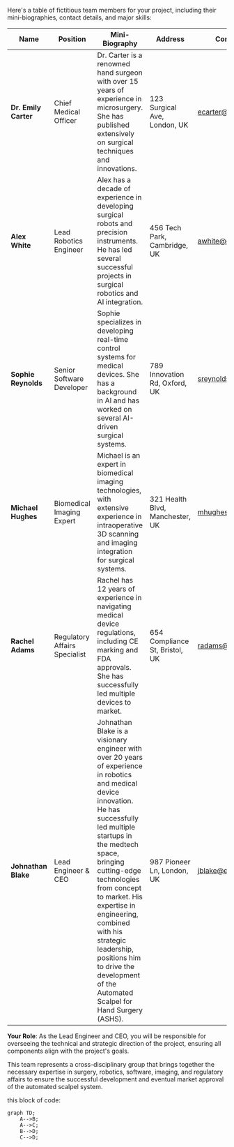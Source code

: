 Here's a table of fictitious team members for your project, including their mini-biographies, contact details, and major skills:

| **Name**           | **Position**             | **Mini-Biography**                                                                                                                                                    | **Address**                   | **Contact Email**            | **Phone Number**  | **Major Skills**                                      |
|--------------------|--------------------------|-----------------------------------------------------------------------------------------------------------------------------------------------------------------------|-------------------------------|------------------------------|-------------------|-------------------------------------------------------|
| **Dr. Emily Carter** | Chief Medical Officer     | Dr. Carter is a renowned hand surgeon with over 15 years of experience in microsurgery. She has published extensively on surgical techniques and innovations.           | 123 Surgical Ave, London, UK  | ecarter@example.com           | +44 20 7123 4567  | Hand Surgery, Clinical Trials, Medical Innovation      |
| **Alex White**     | Lead Robotics Engineer    | Alex has a decade of experience in developing surgical robots and precision instruments. He has led several successful projects in surgical robotics and AI integration.| 456 Tech Park, Cambridge, UK  | awhite@example.com            | +44 1223 789012   | Robotics Engineering, AI Integration, System Design    |
| **Sophie Reynolds** | Senior Software Developer | Sophie specializes in developing real-time control systems for medical devices. She has a background in AI and has worked on several AI-driven surgical systems.        | 789 Innovation Rd, Oxford, UK | sreynolds@example.com         | +44 1865 234567   | Software Development, AI Algorithms, Real-time Systems |
| **Michael Hughes** | Biomedical Imaging Expert | Michael is an expert in biomedical imaging technologies, with extensive experience in intraoperative 3D scanning and imaging integration for surgical systems.         | 321 Health Blvd, Manchester, UK| mhughes@example.com           | +44 161 3456789   | Biomedical Imaging, 3D Scanning, Image Processing      |
| **Rachel Adams**   | Regulatory Affairs Specialist | Rachel has 12 years of experience in navigating medical device regulations, including CE marking and FDA approvals. She has successfully led multiple devices to market.| 654 Compliance St, Bristol, UK | radams@example.com            | +44 117 8901234   | Regulatory Compliance, Medical Device Approval, Risk Management |
| **Johnathan Blake** | Lead Engineer & CEO       | Johnathan Blake is a visionary engineer with over 20 years of experience in robotics and medical device innovation. He has successfully led multiple startups in the medtech space, bringing cutting-edge technologies from concept to market. His expertise in engineering, combined with his strategic leadership, positions him to drive the development of the Automated Scalpel for Hand Surgery (ASHS). | 987 Pioneer Ln, London, UK      | jblake@example.com            | +44 20 7654 3210  | Robotics Engineering, Medical Devices, Strategic Leadership |

**Your Role**: As the Lead Engineer and CEO, you will be responsible for overseeing the technical and strategic direction of the project, ensuring all components align with the project's goals.

This team represents a cross-disciplinary group that brings together the necessary expertise in surgery, robotics, software, imaging, and regulatory affairs to ensure the successful development and eventual market approval of the automated scalpel system.

this block of code:

```mermaid
graph TD;
    A-->B;
    A-->C;
    B-->D;
    C-->D;
```